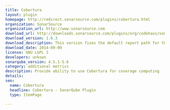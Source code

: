 ```yaml
---
title: Cobertura
layout: plugin
homepage: http://redirect.sonarsource.com/plugins/cobertura.html
organization: SonarSource
organization_url: http://www.sonarsource.com
download_url: http://downloads.sonarsource.com/plugins/org/codehaus/sonar-plugins/sonar-cobertura-plugin/1.6.3/sonar-cobertura-plugin-1.6.3.jar
download_version: 1.6.3
download_description: This version fixes the default report path for the cobertura report path property.
download_date: 2014-09-09
license: GNU LGPL 3
developers: unkown
sonarqube_version: 4.5.1-5.6
category: additional metrics
description: Provide ability to use Cobertura for coverage computing
details: 
seo: 
  name: Cobertura
  headline: Cobertura - SonarQube Plugin
  type: ItemPage

---
```

